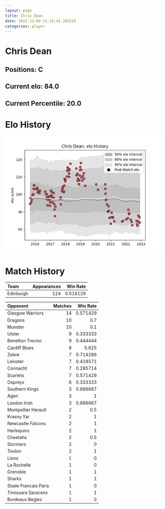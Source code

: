 ```yaml
---  
layout: page  
title: Chris Dean  
date: 2022-12-09 13:15:42.265529  
categories: player  
---
```

# Chris Dean

## Positions: C

## Current elo: 84.0

## Current Percentile: 20.0

# Elo History


![elo history](history_ChrisDean.png)
# Match History


| Team      |   Appearances |   Win Rate |
|:----------|--------------:|-----------:|
| Edinburgh |           124 |   0.516129 |

| Opponent             |   Matches |   Win Rate |
|:---------------------|----------:|-----------:|
| Glasgow Warriors     |        14 |   0.571429 |
| Dragons              |        10 |   0.7      |
| Munster              |        10 |   0.1      |
| Ulster               |         9 |   0.333333 |
| Benetton Treviso     |         9 |   0.444444 |
| Cardiff Blues        |         8 |   0.625    |
| Zebre                |         7 |   0.714286 |
| Leinster             |         7 |   0.428571 |
| Connacht             |         7 |   0.285714 |
| Scarlets             |         7 |   0.571429 |
| Ospreys              |         6 |   0.333333 |
| Southern Kings       |         3 |   0.666667 |
| Agen                 |         3 |   1        |
| London Irish         |         3 |   0.666667 |
| Montpellier Herault  |         2 |   0.5      |
| Krasny Yar           |         2 |   1        |
| Newcastle Falcons    |         2 |   1        |
| Harlequins           |         2 |   1        |
| Cheetahs             |         2 |   0.5      |
| Stormers             |         2 |   0        |
| Toulon               |         2 |   1        |
| Lions                |         1 |   0        |
| La Rochelle          |         1 |   0        |
| Grenoble             |         1 |   1        |
| Sharks               |         1 |   1        |
| Stade Francais Paris |         1 |   0        |
| Timisoara Saracens   |         1 |   1        |
| Bordeaux Begles      |         1 |   0        |